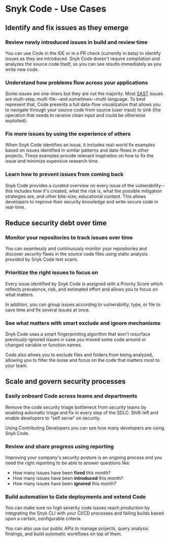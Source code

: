 # Snyk Code - Use Cases

## Identify and fix issues as they emerge

### Review newly introduced issues in build and review time

You can use Code in the IDE or in a PR check (currently in beta) to identify issues as they are introduced. Snyk Code doesn't require compilation and analyzes the source code itself, so you can see results immediately as you write new code.

### Understand how problems flow across your applications

Some issues are one-liners but they are not the majority. Most [SAST](https://snyk.io/learn/application-security/sast-vs-dast/) issues are multi-step, multi-file--and sometimes--multi-language. To best represent that, Code presents a full data-flow visualization that allows you to navigate through your source code from source (user input) to sink (the operation that needs to receive clean input and could be otherwise exploited).

### Fix more issues by using the experience of others

When Snyk Code identifies an issue, it includes real-world fix examples based on issues identified in similar patterns and data-flows in other projects. These examples provide relevant inspiration on how to fix the issue and minimize expensive research time.

### Learn how to prevent issues from coming back

Snyk Code provides a curated overview on every issue of the vulnerability--this includes how it's created, what the risk is, what the possible mitigation strategies are, and other bite-size, educational content. This allows developers to improve their security knowledge and write secure code in real-time.

## Reduce security debt over time

### Monitor your repositories to track issues over time

You can seamlessly and continuously monitor your repositories and discover security flaws in the source code files using static analysis provided by Snyk Code test scans.

### Prioritize the right issues to focus on

Every issue identified by Snyk Code is assigned with a Priority Score which reflects prevalence, risk, and estimated effort and allows you to focus on what matters.

In addition, you can group issues according to vulnerability, type, or file to save time and fix several issues at once.

### See what matters with smart exclude and ignore mechanisms

Snyk Code uses a smart fingerprinting algorithm that won't resurface previously-ignored issues in case you moved some code around or changed variable or function names.

Code also allows you to exclude files and folders from being analyzed, allowing you to filter the noise and focus on the code that matters most to your team.

## Scale and govern security processes

### Easily onboard Code across teams and departments

Remove the code security triage bottleneck from security teams by enabling automatic triage and fix in every step of the SDLC. Shift-left and enable developers to “self serve” on security.

Using Contributing Developers you can see how many developers are using Snyk Code.

### Review and share progress using reporting

Improving your company's security posture is an ongoing process and you need the right reporting to be able to answer questions like:

* How many issues have been **fixed** this month?
* How many issues have been **introduced** this month?
* How many issues have been **ignored** this month?

### Build automation to Gate deployments and extend Code

You can make sure no high severity code issues reach production by integrating the Snyk CLI with your CI/CD processes and failing builds based upon a certain, configurable criteria.

You can also use our public APIs to manage projects, query analysis findings, and build automatic workflows on top of them.
